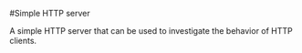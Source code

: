 #Simple HTTP server

A simple HTTP server that can be used to investigate the behavior of HTTP clients.





